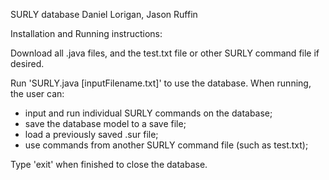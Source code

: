 SURLY database
Daniel Lorigan, Jason Ruffin

Installation and Running instructions:

Download all .java files, and the test.txt file or other SURLY command file if desired.

Run 'SURLY.java [inputFilename.txt]' to use the database.
When running, the user can:
- input and run individual SURLY commands on the database;
- save the database model to a save file;
- load a previously saved .sur file;
- use commands from another SURLY command file (such as test.txt);

Type 'exit' when finished to close the database.
